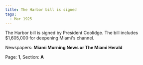 ```yaml
---  
title: The Harbor bill is signed  
tags:  
  - Mar 1925  
---  
```

  
The Harbor bill is signed by President Coolidge. The bill includes $1,605,000 for deepening Miami's channel.  
  
Newspapers: **Miami Morning News or The Miami Herald**  
  
Page: **1**, Section: **A** 
